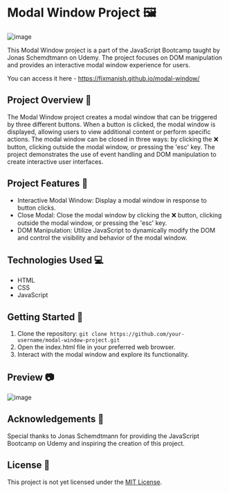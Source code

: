 # Modal Window Project 🖼️

![image](https://github.com/fixmanish/modal-window/assets/131751286/b9c7e456-df8f-4de9-a23b-6fbb7d1e8b9b)

This Modal Window project is a part of the JavaScript Bootcamp taught by Jonas Schemdtmann on Udemy. The project focuses on DOM manipulation and provides an interactive modal window experience for users.

You can access it here - https://fixmanish.github.io/modal-window/

## Project Overview 📝

The Modal Window project creates a modal window that can be triggered by three different buttons. When a button is clicked, the modal window is displayed, allowing users to view additional content or perform specific actions. The modal window can be closed in three ways: by clicking the ❌ button, clicking outside the modal window, or pressing the 'esc' key. The project demonstrates the use of event handling and DOM manipulation to create interactive user interfaces.

## Project Features 🌟

- Interactive Modal Window: Display a modal window in response to button clicks.
- Close Modal: Close the modal window by clicking the ❌ button, clicking outside the modal window, or pressing the 'esc' key.
- DOM Manipulation: Utilize JavaScript to dynamically modify the DOM and control the visibility and behavior of the modal window.

## Technologies Used 💻

- HTML
- CSS
- JavaScript

## Getting Started 🚀

1. Clone the repository: `git clone https://github.com/your-username/modal-window-project.git`
2. Open the index.html file in your preferred web browser.
3. Interact with the modal window and explore its functionality.

## Preview 📷

![image](https://github.com/fixmanish/modal-window/assets/131751286/1d842293-da8d-4ad1-8925-1f5224972579)

## Acknowledgements 🙏

Special thanks to Jonas Schemdtmann for providing the JavaScript Bootcamp on Udemy and inspiring the creation of this project.

## License 📜

This project is not yet licensed under the [MIT License](LICENSE).
